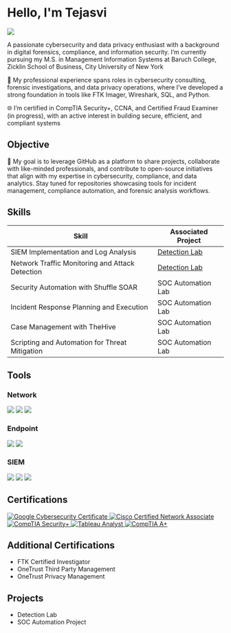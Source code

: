 # Hello, I'm Tejasvi 
<a href="https://www.linkedin.com/in/tejasvi-ahuja/"><img src="https://img.shields.io/badge/-LinkedIn-0072b1?&style=for-the-badge&logo=linkedin&logoColor=white" /></a>

A passionate cybersecurity and data privacy enthusiast with a background in digital forensics, compliance, and information security. I’m currently pursuing my M.S. in Management Information Systems at Baruch College, Zicklin School of Business, City University of New York

💼 My professional experience spans roles in cybersecurity consulting, forensic investigations, and data privacy operations, where I’ve developed a strong foundation in tools like FTK Imager, Wireshark, SQL, and Python.

🌐 I’m certified in CompTIA Security+, CCNA, and Certified Fraud Examiner (in progress), with an active interest in building secure, efficient, and compliant systems

## Objective
📌 My goal is to leverage GitHub as a platform to share projects, collaborate with like-minded professionals, and contribute to open-source initiatives that align with my expertise in cybersecurity, compliance, and data analytics. Stay tuned for repositories showcasing tools for incident management, compliance automation, and forensic analysis workflows.

## Skills

| Skill                                         | Associated Project         |
|-----------------------------------------------|----------------------------|
| SIEM Implementation and Log Analysis          | <a href="https://google.com">Detection Lab</a>|
| Network Traffic Monitoring and Attack Detection | <a href="https://google.com">Detection Lab</a>|
| Security Automation with Shuffle SOAR         | SOC Automation Lab|
| Incident Response Planning and Execution      | SOC Automation Lab|
| Case Management with TheHive                  | SOC Automation Lab|
| Scripting and Automation for Threat Mitigation | SOC Automation Lab|

## Tools

### Network
<div>
    <img src="https://img.shields.io/badge/-Wireshark-1679A7?&style=for-the-badge&logo=Wireshark&logoColor=white" />
    <img src="https://img.shields.io/badge/-Suricata-EF3B2D?&style=for-the-badge&logo=Suricata&logoColor=white" />
    <img src="https://img.shields.io/badge/-Zeek-777BB4?&style=for-the-badge&logo=Zeek&logoColor=white" />
</div>

### Endpoint
<div>
    <img src="https://img.shields.io/badge/-Microsoft_Defender_for_Endpoint-00A4EF?&style=for-the-badge&logo=Microsoft&logoColor=white" />
    <img src="https://img.shields.io/badge/-Velociraptor-4B275F?&style=for-the-badge&logo=Velociraptor&logoColor=white" />
</div>

### SIEM
<div>
    <img src="https://img.shields.io/badge/-Microsoft_Sentinel-0078D4?&style=for-the-badge&logo=Microsoft&logoColor=white" />
    <img src="https://img.shields.io/badge/-Splunk-000000?&style=for-the-badge&logo=Splunk&logoColor=white" />
    <img src="https://img.shields.io/badge/-Elastic-005571?&style=for-the-badge&logo=Elastic&logoColor=white" />
</div>

## Certifications
<div>
<a href="https://www.credly.com/badges/793a4681-d064-463d-924b-e2e0a94cd696/linked_in_profile" target="_blank"> <img src="https://img.shields.io/badge/-Google%20Cybersecurity%20Certificate-34A853?&style=for-the-badge&logo=Google&logoColor=white" alt="Google Cybersecurity Certificate" /> </a> <a href="https://www.credly.com/badges/d9120e63-e2c8-4e8e-9058-b057a6751a0f/linked_in_profile" target="_blank"> <img src="https://img.shields.io/badge/-Cisco%20Certified%20Network%20Associate-1BA0D7?&style=for-the-badge&logo=Cisco&logoColor=white" alt="Cisco Certified Network Associate" /> </a> <a href="https://www.credly.com/badges/771a80e1-2054-48d8-b67e-7fbfe6b85774" target="_blank"> <img src="https://img.shields.io/badge/-CompTIA%20Security%2B-FF0000?&style=for-the-badge&logo=CompTIA&logoColor=white" alt="CompTIA Security+" /> </a> <a href="https://www.credly.com/badges/724dc78f-4ccc-48bb-8132-f391a23f3994/linked_in_profile" target="_blank"> <img src="https://img.shields.io/badge/-Tableau%20Analyst-E97627?&style=for-the-badge&logo=Tableau&logoColor=white" alt="Tableau Analyst" /> </a> <a href="https://www.credly.com/badges/4d3a1748-ba6e-4e8f-a7fb-8e4f562dd49d/linked_in_profile" target="_blank"> <img src="https://img.shields.io/badge/-CompTIA%20A%2B-4D4D4D?&style=for-the-badge&logo=CompTIA&logoColor=white" alt="CompTIA A+" /> </a> 
</div>

## Additional Certifications
- FTK Certified Investigator
- OneTrust Third Party Management
- OneTrust Privacy Management

## Projects
- Detection Lab
- SOC Automation Project
